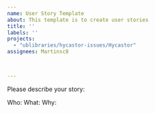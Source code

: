 ```yaml
---
name: User Story Template
about: This template is to create user stories
title: ''
labels: ''
projects: 
  - "ublibraries/hycastor-issues/Hycastor"
assignees: Martinsc8



---
```

Please describe your story:


Who:
What:
Why:
